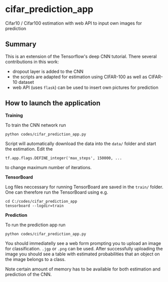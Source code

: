 # cifar_prediction_app

Cifar10 / Cifar100 estimation with web API to input own images for prediction

## Summary

This is an extension of the Tensorflow's deep CNN tutorial. There several contributions in this work:

 - dropout layer is added to the CNN
 - the scripts are adapted for estimation using CIFAR-100 as well as CIFAR-10 dataset
 - web API (uses `flask`) can be used to insert own pictures for prediction
 
## How to launch the application
 
**Training**

To train the CNN network run
 
```
python codes/cifar_prediction_app.py
```
 
Script will automatically download the data into the `data/` folder and start the estimation.
Edit the

```
tf.app.flags.DEFINE_integer('max_steps', 150000, ...
```

to change maximum number of iterations.

**TensorBoard**

Log files neccessary for running TensorBoard are saved in the `train/` folder.
One can therefore run the TensorBoard using e.g.

```
cd C:/codes/cifar_prediction_app
tensorboard --logdir=train
```
 
**Prediction**
 
To run the prediction app run

```
python codes/cifar_prediction_app.py
```

You should immediatelly see a web form prompting you to upload an image for classification. `.jgp` or `.png` can be used. After successfully uploading the image you should see a table with estimated probabilities that an object on the image belongs to a class.

Note certain amount of memory has to be available for both estimation and prediction of the CNN. 
